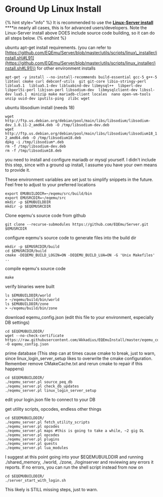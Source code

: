 # Ground Up Linux Install

{% hint style="info" %}
It is recommended to use the [**Linux-Server install**](server-installation-linux.md) ****in nearly all cases, this is for advanced users/developers. Note the Linux-Server install above DOES include source code building, so it can do all steps below.
{% endhint %}

ubuntu apt-get install requirements. \(you can refer to [https://github.com/EQEmu/Server/blob/master/utils/scripts/linux\_installer/install.sh\#L91](https://github.com/EQEmu/Server/blob/master/utils/scripts/linux_installer/install.sh#L91)\) for other environment installs

```text
apt-get -y install --no-install-recommends build-essential gcc-5 g++-5 libtool cmake curl debconf-utils  git git-core libio-stringy-perl liblua5.1  liblua5.1-dev libluabind-dev libmysql++  libperl-dev libperl5i-perl libjson-perl libsodium-dev  libmysqlclient-dev libssl-dev lua5.1  minizip make mariadb-client locales  nano open-vm-tools unzip uuid-dev iputils-ping  zlibc wget
```

ubuntu libsodium install \(needs 18\)

```text
wget http://ftp.us.debian.org/debian/pool/main/libs/libsodium/libsodium-dev_1.0.11-2_amd64.deb -O /tmp/libsodium-dev.deb
wget http://ftp.us.debian.org/debian/pool/main/libs/libsodium/libsodium18_1.0.11-2_amd64.deb -O /tmp/libsodium18.deb
dpkg -i /tmp/libsodium*.deb
rm -f /tmp/libsodium-dev.deb
rm -f /tmp/libsodium18.deb
```

you need to install and configure mariadb or mysql yourself. I didn't include this step, since with a ground up install, I assume you have your own means to provide it. 

These environment variables are set just to simplify snippets in the future. Feel free to adjust to your preferred locations

```text
export EMUBUILDDIR=~/eqemu/src/build/bin
export EMUSRCDIR=~/eqemu/src
mkdir -p $EMUBUILDDIR
mkdir -p $EQEMUSRCDIR
```

Clone eqemu's source code from github

```text
git clone --recurse-submodules https://github.com/EQEmu/Server.git $EMUSRCDIR
```

configure eqemu's source code to generate files into the build dir

```text
mkdir -p $EMUSRCDIR/build
cd $EMUSRCDIR/build
cmake -DEQEMU_BUILD_LOGIN=ON -DEQEMU_BUILD_LUA=ON -G 'Unix Makefiles' ..
```

compile eqemu's source code

```text
make
```

verify binaries were built

```text
ls $EMUBUILDDIR/world
> ~/eqemu/build/bin/world
ls $EMUBUILDDIR/zone
> ~/eqemu/build/bin/zone
```

download eqemu\_config.json \(edit this file to your environment, especially DB settings\)

```text
cd $EQEMUBUILDDIR/ 
wget --no-check-certificate https://raw.githubusercontent.com/Akkadius/EQEmuInstall/master/eqemu_config_docker.json -O eqemu_config.json
```

prime database \(This step can at times cause cmake to break, just to warn, since linux\_login\_server\_setup likes to overwrite the cmake configuration. Remember remove CMakeCache.txt and rerun cmake to repair if this happens\)

```text
cd $EQEMUBUILDDIR/
./eqemu_server.pl source_peq_db 
./eqemu_server.pl check_db_updates 
./eqemu_server.pl linux_login_server_setup
```

edit your login.json file to connect to your DB

get utility scripts, opcodes, endless other things

```text
cd $EQEMUBUILDDIR/
./eqemu_server.pl fetch_utility_scripts
./eqemu_server.pl opcodes
./eqemu_server.pl maps #this is going to take a while, ~2 gig DL
./eqemu_server.pl opcodes
./eqemu_server.pl plugins
./eqemu_server.pl quests
./eqemu_server.pl lua_modules
```

I suggest at this point going into your $EQEMUBUILDDIR and running ./shared\_memory, ./world, ./zone, ./loginserver and reviewing any errors it reports. If no errors, you can run the shell script instead from now on

```text
cd $EQEMUBUILDDIR/
./server_start_with_login.sh
```

This likely is STILL missing steps, just to warn.

